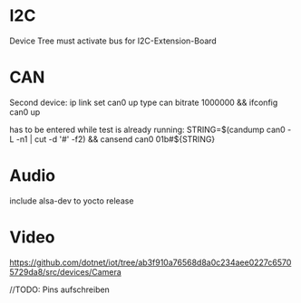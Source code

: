 ﻿# I2C
Device Tree must activate bus for I2C-Extension-Board

# CAN
Second device:
ip link set can0 up type can bitrate 1000000 && ifconfig can0 up

has to be entered while test is already running:
STRING=$(candump can0 -L -n1 | cut -d '#' -f2) && cansend can0 01b#${STRING}

# Audio
include alsa-dev to yocto release

# Video
https://github.com/dotnet/iot/tree/ab3f910a76568d8a0c234aee0227c65705729da8/src/devices/Camera





//TODO: Pins aufschreiben